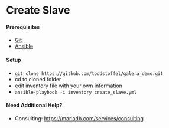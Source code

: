 # Create Slave

#### Prerequisites

* [Git](https://git-scm.com/download/)
* [Ansible](http://docs.ansible.com/ansible/latest/intro_installation.html)


#### Setup

* `git clone https://github.com/toddstoffel/galera_demo.git`
* cd to cloned folder
* edit inventory file with your own information
* `ansible-playbook -i inventory create_slave.yml`

#### Need Additional Help?

* Consulting: https://mariadb.com/services/consulting

